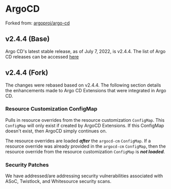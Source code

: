 # ArgoCD
Forked from: [argoproj/argo-cd](https://github.com/argoproj/argo-cd)

## v2.4.4 (Base)
Argo CD's latest stable release, as of July 7, 2022, is v2.4.4. The list of Argo CD releases can be accessed [here](https://github.com/argoproj/argo-cd/releases)

## v2.4.4 (Fork)
The changes were rebased based on v2.4.4. The following section details the enhancements made to Argo CD Extensions that were integrated in Argo CD.

### Resource Customization ConfigMap
Pulls in resource overrides from the resource customization `ConfigMap`. This `ConfigMap` will only exist if created by 
ArgoCD Extensions. If this ConfigMap doesn't exist, then ArgoCD simply continues on.

The resource overrides are loaded ***after*** the `argocd-cm` `ConfigMap`. If a resource override was already provided in the `argocd-cm` `ConfigMap`, then the resource override from the resource customization `ConfigMap` is ***not loaded***.

### Security Patches
We have addressed/are addressing security vulnerabilities associated with ASoC, Twistlock, and Whitesource security scans.